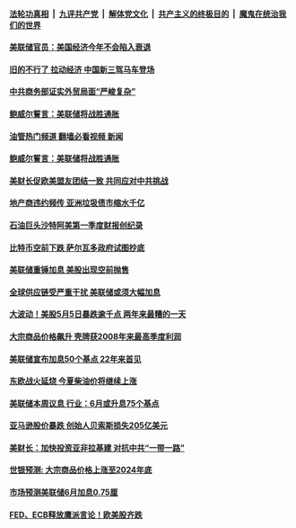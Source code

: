 ####  [法轮功真相](../../../../basic/blob/master/README.md?t=05211431) &nbsp;|&nbsp; [九评共产党](../../../../9ping.md/blob/master/README.md?t=05211431) &nbsp;|&nbsp; [解体党文化](../../../../jtdwh.md/blob/master/README.md?t=05211431)  &nbsp;|&nbsp; [共产主义的终极目的](../../../../gczydzjmd.md/blob/master/README.md?t=05211431) &nbsp;|&nbsp; [魔鬼在统治我们的世界](../../../../mgztzwmdsj.md/blob/master/README.md?t=05211431) 

#### [美联储官员：美国经济今年不会陷入衰退](../pages/soh7/622310.md?t=05211431) 
#### [旧的不行了 拉动经济 中国新三驾马车登场](../pages/soh7/622178.md?t=05211431) 
#### [中共商务部证实外贸局面“严峻复杂”](../pages/soh7/622166.md?t=05211431) 
#### [鲍威尔誓言：美联储将战胜通胀](../pages/soh7/621551.md?t=05211431) 
#### [油管热门频道 翻墙必看视频 新闻](http://45.76.130.85:81/youtube.html?05211431)
#### [鲍威尔誓言：美联储将战胜通胀](../pages/soh7/621551.md?t=05211431) 
#### [美财长促欧美盟友团结一致 共同应对中共挑战](../pages/soh7/621401.md?t=05211431) 
#### [地产商违约频传 亚洲垃圾债市缩水千亿](../pages/soh7/621191.md?t=05211431) 
#### [石油巨头沙特阿美第一季度财报创纪录](../pages/soh7/620948.md?t=05211431) 
#### [比特币空前下跌 萨尔瓦多政府试图抄底](../pages/soh7/619483.md?t=05211431) 
#### [美联储重锤加息 美股出现空前抛售 ](../pages/soh7/619186.md?t=05211431) 
#### [全球供应链受严重干扰 美联储或须大幅加息 ](../pages/soh7/618673.md?t=05211431) 
#### [大波动！美股5月5日暴跌逾千点 两年来最糟的一天](../pages/soh7/618436.md?t=05211431) 
#### [大宗商品价格飙升 壳牌获2008年来最高季度利润](../pages/soh7/618235.md?t=05211431) 
#### [美联储宣布加息50个基点 22年来首见](../pages/soh7/618106.md?t=05211431) 
#### [东欧战火延烧 今夏柴油价将继续上涨](../pages/soh7/617323.md?t=05211431) 
#### [美联储本周议息 行业：6月或升息75个基点](../pages/soh7/617329.md?t=05211431) 
#### [亚马逊股价暴跌 创始人贝索斯损失205亿美元](../pages/soh7/616894.md?t=05211431) 
#### [美财长：加快投资亚非拉基建 对抗中共“一带一路”](../pages/soh7/616744.md?t=05211431) 
#### [世银预测: 大宗商品价格上涨至2024年底](../pages/soh7/615754.md?t=05211431) 
#### [市场预测美联储6月加息0.75厘](../pages/soh7/614855.md?t=05211431) 
#### [FED、ECB释放鹰派言论！欧美股齐跌](../pages/soh7/614657.md?t=05211431) 
<img src='http://gfw-breaker.win/goodnews/indexes/soh7.md' width='0px' height='0px'/>
